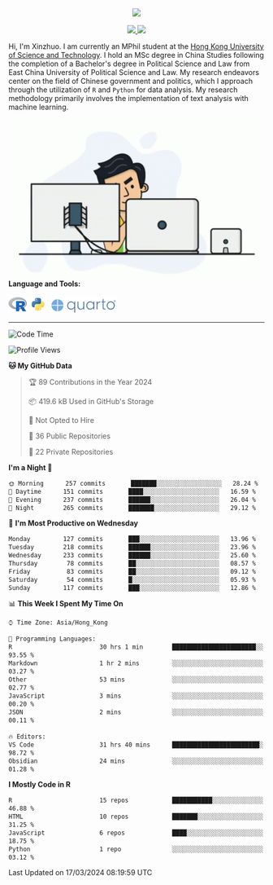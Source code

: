 <div align='center'>
<img src='https://readme-typing-svg.herokuapp.com?font=Lora&color=4d3900&center=true&lines=HKUST+Mphil+in+SOSC;Focus+on+China;Code+for+PoliSci'/>
</div>

<p align='center'>
 <a href
='https://www.linkedin.com/in/xinzhuo-huang-5161011ba/' target='_blank'>
        <img src='https://img.shields.io/badge/linkedin%20-%230077B5.svg?&style=for-the-badge&logo=linkedin&logoColor=white'/>
    </a>
 <a href='https://twitter.com/HsinchoH' target='_blank'>
        <img src='https://img.shields.io/badge/Twitter-1DA1F2?style=for-the-badge&logo=twitter&logoColor=white'/>
    </a>
    </p>
    
Hi, I'm Xinzhuo. I am currently an MPhil student at the [Hong Kong University of Science and Technology](https://sosc.hkust.edu.hk/node/613). I hold an MSc degree in China Studies following the completion of a Bachelor's degree in Political Science and Law from East China University of Political Science and Law. My research endeavors center on the field of Chinese government and politics, which I approach through the utilization of `R` and `Python` for data analysis. My research methodology primarily involves the implementation of text analysis with machine learning.




<img align='right' src="https://github.com/xinzhuohkust/xinzhuohkust/blob/main/programmer.gif" width="590">



**Language and Tools:**  

<code><img height="36" src="https://raw.githubusercontent.com/github/explore/80688e429a7d4ef2fca1e82350fe8e3517d3494d/topics/r/r.png"></code>
<code><img height="36" src="https://raw.githubusercontent.com/github/explore/80688e429a7d4ef2fca1e82350fe8e3517d3494d/topics/python/python.png"></code>
<code><img height="32" src="https://github.com/quarto-dev/quarto-r/blob/main/man/figures/quarto.png"></code>

---
<!--START_SECTION:waka-->
![Code Time](http://img.shields.io/badge/Code%20Time-1%2C539%20hrs%2021%20mins-blue)

![Profile Views](http://img.shields.io/badge/Profile%20Views-0-blue)

**🐱 My GitHub Data** 

> 🏆 89 Contributions in the Year 2024
 > 
> 📦 419.6 kB Used in GitHub's Storage 
 > 
> 🚫 Not Opted to Hire
 > 
> 📜 36 Public Repositories 
 > 
> 🔑 22 Private Repositories  
 > 
**I'm a Night 🦉** 

```text
🌞 Morning      257 commits       ███████░░░░░░░░░░░░░░░░░░   28.24 % 
🌆 Daytime      151 commits       ████░░░░░░░░░░░░░░░░░░░░░   16.59 % 
🌃 Evening      237 commits       ██████░░░░░░░░░░░░░░░░░░░   26.04 % 
🌙 Night        265 commits       ███████░░░░░░░░░░░░░░░░░░   29.12 % 

```
📅 **I'm Most Productive on Wednesday** 

```text
Monday         127 commits       ███░░░░░░░░░░░░░░░░░░░░░░   13.96 % 
Tuesday        218 commits       ██████░░░░░░░░░░░░░░░░░░░   23.96 % 
Wednesday      233 commits       ██████░░░░░░░░░░░░░░░░░░░   25.60 % 
Thursday        78 commits       ██░░░░░░░░░░░░░░░░░░░░░░░   08.57 % 
Friday          83 commits       ██░░░░░░░░░░░░░░░░░░░░░░░   09.12 % 
Saturday        54 commits       █░░░░░░░░░░░░░░░░░░░░░░░░   05.93 % 
Sunday         117 commits       ███░░░░░░░░░░░░░░░░░░░░░░   12.86 % 

```


📊 **This Week I Spent My Time On** 

```text
⌚︎ Time Zone: Asia/Hong_Kong

💬 Programming Languages: 
R                        30 hrs 1 min        ███████████████████████░░   93.55 % 
Markdown                 1 hr 2 mins         ░░░░░░░░░░░░░░░░░░░░░░░░░   03.27 % 
Other                    53 mins             ░░░░░░░░░░░░░░░░░░░░░░░░░   02.77 % 
JavaScript               3 mins              ░░░░░░░░░░░░░░░░░░░░░░░░░   00.20 % 
JSON                     2 mins              ░░░░░░░░░░░░░░░░░░░░░░░░░   00.11 % 

🔥 Editors: 
VS Code                  31 hrs 40 mins      ████████████████████████░   98.72 % 
Obsidian                 24 mins             ░░░░░░░░░░░░░░░░░░░░░░░░░   01.28 % 

```

**I Mostly Code in R** 

```text
R                        15 repos            ███████████░░░░░░░░░░░░░░   46.88 % 
HTML                     10 repos            ███████░░░░░░░░░░░░░░░░░░   31.25 % 
JavaScript               6 repos             ████░░░░░░░░░░░░░░░░░░░░░   18.75 % 
Python                   1 repo              ░░░░░░░░░░░░░░░░░░░░░░░░░   03.12 % 

```



 Last Updated on 17/03/2024 08:19:59 UTC
<!--END_SECTION:waka-->
    
    
    
    
    
    
    
    
